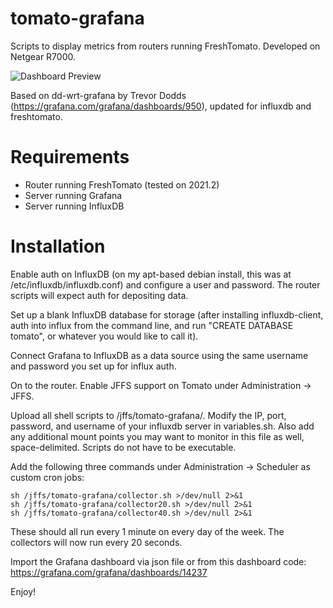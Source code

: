 # tomato-grafana

Scripts to display metrics from routers running FreshTomato. Developed on Netgear R7000.

![Dashboard Preview](https://i.imgur.com/fR4c8LC.png)

Based on dd-wrt-grafana by Trevor Dodds (https://grafana.com/grafana/dashboards/950), updated for influxdb and freshtomato.

# Requirements

- Router running FreshTomato (tested on 2021.2)
- Server running Grafana
- Server running InfluxDB

# Installation

Enable auth on InfluxDB (on my apt-based debian install, this was at /etc/influxdb/influxdb.conf) and configure a user and password. The router scripts will expect auth for depositing data.

Set up a blank InfluxDB database for storage (after installing influxdb-client, auth into influx from the command line, and run "CREATE DATABASE tomato", or whatever you would like to call it).

Connect Grafana to InfluxDB as a data source using the same username and password you set up for influx auth.

On to the router. Enable JFFS support on Tomato under Administration -> JFFS.

Upload all shell scripts to /jffs/tomato-grafana/. Modify the IP, port, password, and username of your influxdb server in variables.sh. Also add any additional mount points you may want to monitor in this file as well, space-delimited. Scripts do not have to be executable.

Add the following three commands under Administration -> Scheduler as custom cron jobs:
```
sh /jffs/tomato-grafana/collector.sh >/dev/null 2>&1
sh /jffs/tomato-grafana/collector20.sh >/dev/null 2>&1
sh /jffs/tomato-grafana/collector40.sh >/dev/null 2>&1
```
These should all run every 1 minute on every day of the week. The collectors will now run every 20 seconds.

Import the Grafana dashboard via json file or from this dashboard code: https://grafana.com/grafana/dashboards/14237

Enjoy!
